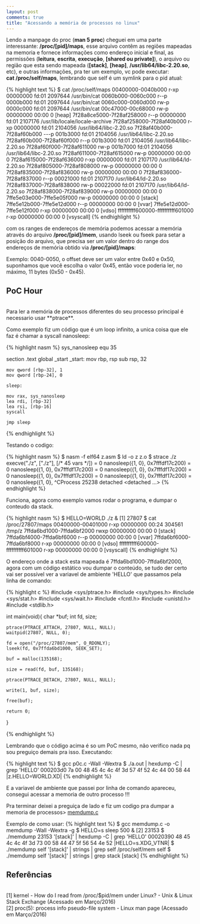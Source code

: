 ```yaml
---
layout: post
comments: true
title: "Acessando a memória de processos no linux"
---
```


Lendo a manpage do proc (**man 5 proc**) cheguei em uma parte interessante: **/proc/[pid]/maps**, esse arquivo contêm as regiões mapeadas na memoria e fornece informações como
endereço inicial e final, as permissões (**leitura**, **escrita**, **execução**, **[shared ou private]**),
o arquivo ou região que esta sendo mapeada (**[stack]**, **[heap]**, **/usr/lib64/libc-2.20.so**, etc),
e outras informações, pra ter um exemplo, vc pode executar:  
**cat /proc/self/maps**, lembrando que self é
um symlink para o pid atual:

{% highlight text %}
$ cat /proc/self/maps
00400000-0040b000 r-xp 00000000 fd:01 2097644                            /usr/bin/cat
0060b000-0060c000 r--p 0000b000 fd:01 2097644                            /usr/bin/cat
0060c000-0060d000 rw-p 0000c000 fd:01 2097644                            /usr/bin/cat
00c47000-00c68000 rw-p 00000000 00:00 0                                  [heap]
7f28a8ce5000-7f28af258000 r--p 00000000 fd:01 2107176                    /usr/lib/locale/locale-archive
7f28af258000-7f28af40b000 r-xp 00000000 fd:01 2104056                    /usr/lib64/libc-2.20.so
7f28af40b000-7f28af60b000 ---p 001b3000 fd:01 2104056                    /usr/lib64/libc-2.20.so
7f28af60b000-7f28af60f000 r--p 001b3000 fd:01 2104056                    /usr/lib64/libc-2.20.so
7f28af60f000-7f28af611000 rw-p 001b7000 fd:01 2104056                    /usr/lib64/libc-2.20.so
7f28af611000-7f28af615000 rw-p 00000000 00:00 0
7f28af615000-7f28af636000 r-xp 00000000 fd:01 2107170                    /usr/lib64/ld-2.20.so
7f28af805000-7f28af808000 rw-p 00000000 00:00 0
7f28af835000-7f28af836000 rw-p 00000000 00:00 0
7f28af836000-7f28af837000 r--p 00021000 fd:01 2107170                    /usr/lib64/ld-2.20.so
7f28af837000-7f28af838000 rw-p 00022000 fd:01 2107170                    /usr/lib64/ld-2.20.so
7f28af838000-7f28af839000 rw-p 00000000 00:00 0
7ffe5e03e000-7ffe5e05f000 rw-p 00000000 00:00 0                          [stack]
7ffe5e12b000-7ffe5e12d000 r--p 00000000 00:00 0                          [vvar]
7ffe5e12d000-7ffe5e12f000 r-xp 00000000 00:00 0                          [vdso]
ffffffffff600000-ffffffffff601000 r-xp 00000000 00:00 0                  [vsyscall]
{% endhighlight %}

com os ranges de endereços de memória podemos acessar a memória através do arquivo **/proc/[pid]/mem**, usando lseek ou fseek
para setar a posição do arquivo, que precisa ser um valor dentro do range dos endereços de memória obtido via **/proc/[pid]/maps**:  

Exemplo: 0040-0050, o offset deve ser um valor entre 0x40 e 0x50, suponhamos que você escolha o valor 0x45, então voce poderia ler, no máximo, 11 bytes (0x50 - 0x45).

## PoC Hour
<br/>
Para ler a memória de processos diferentes do seu processo principal é necessario usar **ptrace**.

Como exemplo fiz um código que é um loop infinito, a unica coisa que ele faz é chamar a syscall nanosleep:

{% highlight nasm %}
sys_nanosleep equ 35

section .text
    global _start
_start:
    mov rbp, rsp
    sub rsp, 32

    mov qword [rbp-32], 1
    mov qword [rbp-24], 0

    sleep:

    mov rax, sys_nanosleep
    lea rdi, [rbp-32]
    lea rsi, [rbp-16]
    syscall

    jmp sleep
{% endhighlight %}

Testando o codigo:

{% highlight nasm %}
$ nasm -f elf64 z.asm 
$ ld -o z z.o
$ strace ./z
execve("./z", ["./z"], [/* 45 vars */]) = 0
nanosleep({1, 0}, 0x7fffdf17c200)       = 0
nanosleep({1, 0}, 0x7fffdf17c200)       = 0
nanosleep({1, 0}, 0x7fffdf17c200)       = 0
nanosleep({1, 0}, 0x7fffdf17c200)       = 0
nanosleep({1, 0}, 0x7fffdf17c200)       = 0
nanosleep({1, 0}, ^CProcess 25238 detached
 <detached ...>
{% endhighlight %}

Funciona, agora como exemplo vamos rodar o programa, e dumpar o conteudo da stack.

{% highlight nasm %}
$ HELLO=WORLD ./z &
[1] 27807
$ cat /proc/27807/maps
00400000-00401000 r-xp 00000000 00:24 304561                             /tmp/z
7ffda6bd1000-7ffda6bf2000 rwxp 00000000 00:00 0                          [stack]
7ffda6bf4000-7ffda6bf6000 r--p 00000000 00:00 0                          [vvar]
7ffda6bf6000-7ffda6bf8000 r-xp 00000000 00:00 0                          [vdso]
ffffffffff600000-ffffffffff601000 r-xp 00000000 00:00 0                  [vsyscall]
{% endhighlight %}

O endereço onde a stack esta mapeada é 7ffda6bd1000-7ffda6bf2000, agora com um código estático vou dumpar o conteúdo, se tudo der certo
vai ser possível ver a variavel de ambiente 'HELLO' que passamos pela linha de comando:


{% highlight c %}
#include <sys/ptrace.h>
#include <sys/types.h>
#include <sys/stat.h>
#include <sys/wait.h>
#include <fcntl.h>
#include <unistd.h>
#include <stdlib.h>

int main(void){
	char *buf;
	int fd, size;

	ptrace(PTRACE_ATTACH, 27807, NULL, NULL);
	waitpid(27807, NULL, 0);

	fd = open("/proc/27807/mem", O_RDONLY);
	lseek(fd, 0x7ffda6bd1000, SEEK_SET);

	buf = malloc(135168);

	size = read(fd, buf, 135168);

	ptrace(PTRACE_DETACH, 27807, NULL, NULL);

	write(1, buf, size);

	free(buf);

	return 0;	

}

{% endhighlight %}

Lembrando que o código acima é so um PoC mesmo, não verifico nada pq sou preguiço demais pra isso. 
Executando:

{% highlight text %}
$ gcc p0c.c -Wall -Wextra
$ ./a.out | hexdump -C | grep 'HELLO'
000203d0  7a 00 48 45 4c 4c 4f 3d  57 4f 52 4c 44 00 58 44  |z.HELLO=WORLD.XD|
{% endhighlight %}

E a variavel de ambiente que passei por linha de comando apareceu, consegui acessar a memoria de outro processo !!!

Pra terminar deixei a preguiça de lado e fiz um codigo pra dumpar a memoria de processos> [memdump.c](https://github.com/hc0d3r/C/blob/master/memdump.c)

Exemplo de como usar:
{% highlight text %}
$ gcc memdump.c -o memdump -Wall -Wextra -g
$ HELLO=s sleep 500 &
[2] 23153
$ ./memdump 23153 '[stack]' | hexdump -C | grep 'HELLO'
00020390  48 45 4c 4c 4f 3d 73 00  58 44 47 5f 56 54 4e 52  |HELLO=s.XDG_VTNR|
$ ./memdump self '[stack]' | strings | grep self
/proc/self/mem
self
$ ./memdump self '[stack]' | strings | grep stack
[stack]
{% endhighlight %}


## Referências
<br/>
[1] kernel - How do I read from /proc/$pid/mem under Linux? - Unix & Linux Stack Exchange (Acessado em Março/2016)<br/>
<http://unix.stackexchange.com/questions/6301/how-do-i-read-from-proc-pid-mem-under-linux>   
[2] proc(5): process info pseudo-file system - Linux man page (Acessado em Março/2016)  
<http://linux.die.net/man/5/proc>  

